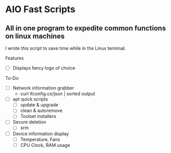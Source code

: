 # AIO Fast Scripts
## All in one program to expedite common functions on linux machines

I wrote this script to save time while in the Linux terminal.

Features
- [ ] Displays fancy logo of choice

To-Do
- [ ] Network information grabber
    - curl ifconfig.co/json | sorted output
- [ ] apt quick scripts
    - [ ] update & upgrade
    - [ ] clean & autoremove
    - [ ] Toolset installers 
- [ ] Secure deletion
    - [ ] srm 
- [ ] Device information display
    - [ ] Temperature, Fans
    - [ ] CPU Clock, RAM usage